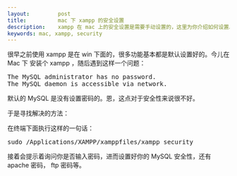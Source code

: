 ```yaml
---
layout:         post
title:          mac 下 xampp 的安全设置
description:    xampp 在 mac 上的安全设置是需要手动设置的，这里为你介绍如何设置。
keywords: mac, xampp, security
---
```

很早之前使用 xampp 是在 win 下面的，很多功能基本都是默认设置好的。今儿在 Mac 下
安装个 xampp ，随后遇到这样一个问题：
<pre class="js" name="colorcode">
The MySQL administrator has no password.
The MySQL daemon is accessible via network.
</pre>
默认的 MySQL 是没有设置密码的。恩，这点对于安全性来说很不好。

于是寻找解决的方法：

在终端下面执行这样的一句话：
<pre class="js" name="colorcode">
sudo /Applications/XAMPP/xamppfiles/xampp security
</pre>
接着会提示着询问你是否输入密码，进而设置好你的 MySQL 安全性，还有 apache 密码，
ftp 密码等。

